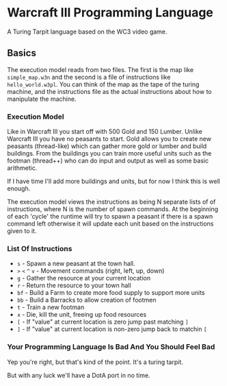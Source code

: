 # Warcraft III Programming Language

A Turing Tarpit language based on the WC3 video game.

## Basics

The execution model reads from two files. The first is the map
like `simple_map.w3n` and the second is a file of instructions
like `hello_world.w3pl`. You can think of the map as the tape
of the turing machine, and the instructions file as the actual
instructions about how to manipulate the machine.

### Execution Model

Like in Warcraft III you start off with 500 Gold and 150 Lumber.
Unlike Warcraft III you have no peasants to start. Gold allows
you to create new peasants (thread-like) which can gather more
gold or lumber and build buildings. From the buildings you can
train more useful units such as the footman (thread++) who can
do input and output as well as some basic arithmetic.

If I have time I'll add more buildings and units, but for now
I think this is well enough.

The execution model views the instructions as being N separate
lists of of instructions, where N is the number of spawn commands.
At the beginning of each 'cycle' the runtime will try to spawn
a peasant if there is a spawn command left otherwise it will update
each unit based on the instructions given to it.

### List Of Instructions

* `s` - Spawn a new peasant at the town hall.
* `>` `<` `^` `v` - Movement commands (right, left, up, down)
* `g` - Gather the resource at your current location
* `r` - Return the resource to your town hall
* `bf` - Build a Farm to create more food supply to support more units
* `bb` - Build a Barracks to allow creation of footmen
* `t` - Train a new footman
* `x` - Die, kill the unit, freeing up food resources
* `[` - If "value" at current location is zero jump past matching `]`
* `]` - If "value" at current location is non-zero jump back to matchin `[`

### Your Programming Language Is Bad And You Should Feel Bad

Yep you're right, but that's kind of the point. It's a turing tarpit.

But with any luck we'll have a DotA port in no time.
